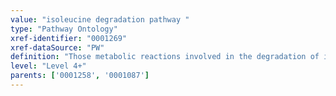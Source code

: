 ```yaml
---
value: "isoleucine degradation pathway "
type: "Pathway Ontology"
xref-identifier: "0001269"
xref-dataSource: "PW"
definition: "Those metabolic reactions involved in the degradation of isoleucine."
level: "Level 4+"
parents: ['0001258', '0001087']
---
```

